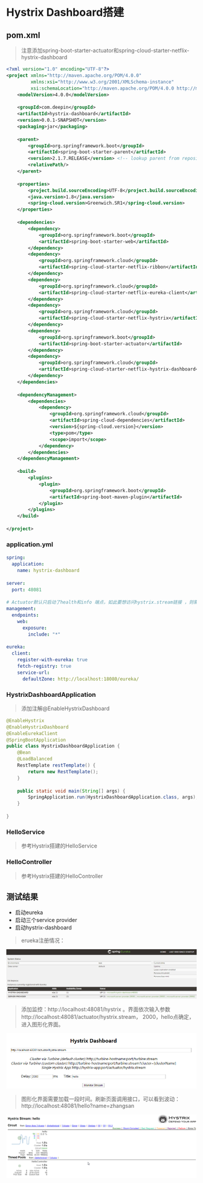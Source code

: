 # Hystrix Dashboard搭建

## pom.xml
> 注意添加spring-boot-starter-actuator和spring-cloud-starter-netflix-hystrix-dashboard
```xml
<?xml version="1.0" encoding="UTF-8"?>
<project xmlns="http://maven.apache.org/POM/4.0.0"
         xmlns:xsi="http://www.w3.org/2001/XMLSchema-instance"
         xsi:schemaLocation="http://maven.apache.org/POM/4.0.0 http://maven.apache.org/xsd/maven-4.0.0.xsd">
    <modelVersion>4.0.0</modelVersion>

    <groupId>com.deepin</groupId>
    <artifactId>hystrix-dashboard</artifactId>
    <version>0.0.1-SNAPSHOT</version>
    <packaging>jar</packaging>

    <parent>
        <groupId>org.springframework.boot</groupId>
        <artifactId>spring-boot-starter-parent</artifactId>
        <version>2.1.7.RELEASE</version> <!-- lookup parent from repository -->
        <relativePath/>
    </parent>

    <properties>
        <project.build.sourceEncoding>UTF-8</project.build.sourceEncoding>
        <java.version>1.8</java.version>
        <spring-cloud.version>Greenwich.SR1</spring-cloud.version>
    </properties>

    <dependencies>
        <dependency>
            <groupId>org.springframework.boot</groupId>
            <artifactId>spring-boot-starter-web</artifactId>
        </dependency>
        <dependency>
            <groupId>org.springframework.cloud</groupId>
            <artifactId>spring-cloud-starter-netflix-ribbon</artifactId>
        </dependency>
        <dependency>
            <groupId>org.springframework.cloud</groupId>
            <artifactId>spring-cloud-starter-netflix-eureka-client</artifactId>
        </dependency>
        <dependency>
            <groupId>org.springframework.cloud</groupId>
            <artifactId>spring-cloud-starter-netflix-hystrix</artifactId>
        </dependency>
        <dependency>
            <groupId>org.springframework.boot</groupId>
            <artifactId>spring-boot-starter-actuator</artifactId>
        </dependency>
        <dependency>
            <groupId>org.springframework.cloud</groupId>
            <artifactId>spring-cloud-starter-netflix-hystrix-dashboard</artifactId>
        </dependency>
    </dependencies>

    <dependencyManagement>
        <dependencies>
            <dependency>
                <groupId>org.springframework.cloud</groupId>
                <artifactId>spring-cloud-dependencies</artifactId>
                <version>${spring-cloud.version}</version>
                <type>pom</type>
                <scope>import</scope>
            </dependency>
        </dependencies>
    </dependencyManagement>

    <build>
        <plugins>
            <plugin>
                <groupId>org.springframework.boot</groupId>
                <artifactId>spring-boot-maven-plugin</artifactId>
            </plugin>
        </plugins>
    </build>

</project>
```

### application.yml
```yml
spring:
  application:
    name: hystrix-dashboard

server:
  port: 48081

# Actuator默认只启动了health和info 端点，如此要想访问hystrix.stream链接 ，则需配置开放相应端点，端点可指定或全部打开"*"
management:
  endpoints:
    web:
      exposure:
        include: "*"

eureka:
  client:
    register-with-eureka: true
    fetch-registry: true
    service-url:
      defaultZone: http://localhost:18080/eureka/
```

### HystrixDashboardApplication
> 添加注解@EnableHystrixDashboard
```java
@EnableHystrix
@EnableHystrixDashboard
@EnableEurekaClient
@SpringBootApplication
public class HystrixDashboardApplication {
    @Bean
    @LoadBalanced
    RestTemplate restTemplate() {
        return new RestTemplate();
    }

    public static void main(String[] args) {
        SpringApplication.run(HystrixDashboardApplication.class, args);
    }

}
```

### HelloService
> 参考Hystrix搭建的HelloService

### HelloController
> 参考Hystrix搭建的HelloController

## 测试结果
- 启动eureka
- 启动三个service provider
- 启动hystrix-dashboard

> erueka注册情况：

![](./res/eureka-dashboard.png)

> 添加监控：http://localhost:48081/hystrix 。界面依次输入参数http://localhost:48081/actuator/hystrix.stream， 2000，hello点确定，进入图形化界面。

![](./res/monitor.png)

> 图形化界面需要加载一段时间。刷新页面调用接口，可以看到波动：http://localhost:48081/hello?name=zhangsan

![](./res/dashboard.png)


